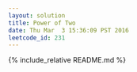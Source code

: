 ```yaml
---
layout: solution
title: Power of Two
date: Thu Mar  3 15:36:09 PST 2016
leetcode_id: 231
---
```

{% include_relative README.md %}

